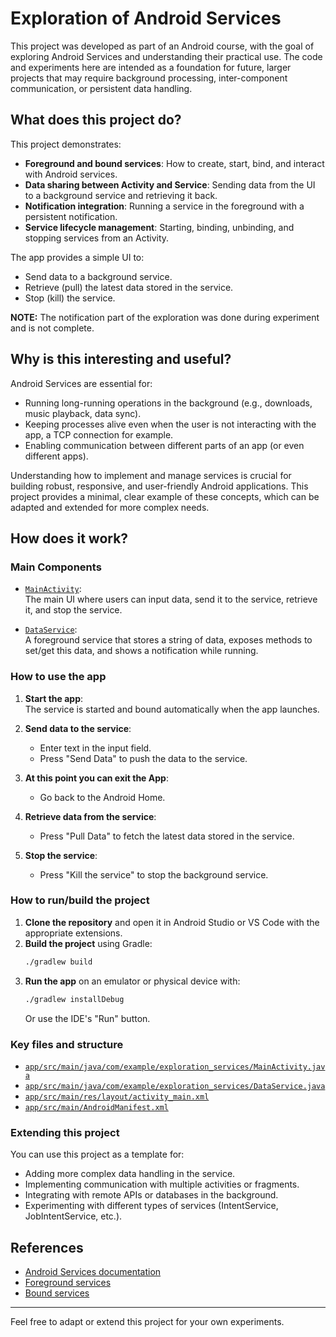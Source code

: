# Exploration of Android Services

This project was developed as part of an Android course, with the goal of exploring Android Services and understanding their practical use. The code and experiments here are intended as a foundation for future, larger projects that may require background processing, inter-component communication, or persistent data handling.

## What does this project do?

This project demonstrates:
- **Foreground and bound services**: How to create, start, bind, and interact with Android services.
- **Data sharing between Activity and Service**: Sending data from the UI to a background service and retrieving it back.
- **Notification integration**: Running a service in the foreground with a persistent notification.
- **Service lifecycle management**: Starting, binding, unbinding, and stopping services from an Activity.

The app provides a simple UI to:
- Send data to a background service.
- Retrieve (pull) the latest data stored in the service.
- Stop (kill) the service.

**NOTE:** The notification part of the exploration was done during experiment and is not complete.

## Why is this interesting and useful?

Android Services are essential for:
- Running long-running operations in the background (e.g., downloads, music playback, data sync).
- Keeping processes alive even when the user is not interacting with the app, a TCP connection for example.
- Enabling communication between different parts of an app (or even different apps).

Understanding how to implement and manage services is crucial for building robust, responsive, and user-friendly Android applications. This project provides a minimal, clear example of these concepts, which can be adapted and extended for more complex needs.

## How does it work?

### Main Components

- [`MainActivity`](app/src/main/java/com/example/exploration_services/MainActivity.java):  
  The main UI where users can input data, send it to the service, retrieve it, and stop the service.

- [`DataService`](app/src/main/java/com/example/exploration_services/DataService.java):  
  A foreground service that stores a string of data, exposes methods to set/get this data, and shows a notification while running.

### How to use the app

1. **Start the app**:  
   The service is started and bound automatically when the app launches.

2. **Send data to the service**:  
   - Enter text in the input field.
   - Press "Send Data" to push the data to the service.

2. **At this point you can exit the App**:  
   - Go back to the Android Home.

3. **Retrieve data from the service**:  
   - Press "Pull Data" to fetch the latest data stored in the service.

4. **Stop the service**:  
   - Press "Kill the service" to stop the background service.

### How to run/build the project

1. **Clone the repository** and open it in Android Studio or VS Code with the appropriate extensions.
2. **Build the project** using Gradle:
   ```sh
   ./gradlew build
   ```
3. **Run the app** on an emulator or physical device with:
   ```sh
   ./gradlew installDebug
   ```
   Or use the IDE's "Run" button.

### Key files and structure

- [`app/src/main/java/com/example/exploration_services/MainActivity.java`](app/src/main/java/com/example/exploration_services/MainActivity.java)
- [`app/src/main/java/com/example/exploration_services/DataService.java`](app/src/main/java/com/example/exploration_services/DataService.java)
- [`app/src/main/res/layout/activity_main.xml`](app/src/main/res/layout/activity_main.xml)
- [`app/src/main/AndroidManifest.xml`](app/src/main/AndroidManifest.xml)

### Extending this project

You can use this project as a template for:
- Adding more complex data handling in the service.
- Implementing communication with multiple activities or fragments.
- Integrating with remote APIs or databases in the background.
- Experimenting with different types of services (IntentService, JobIntentService, etc.).

## References

- [Android Services documentation](https://developer.android.com/guide/components/services)
- [Foreground services](https://developer.android.com/guide/components/foreground-services)
- [Bound services](https://developer.android.com/guide/components/bound-services)

---

Feel free to adapt or extend this project for your own experiments.